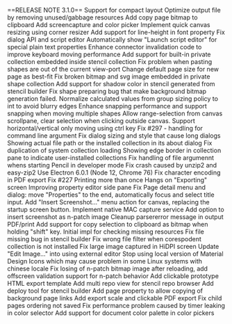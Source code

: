 ==RELEASE NOTE 3.1.0==
Support for compact layout
Optimize output file by removing unused/gabbage resources
Add copy page bitmap to clipboard
Add screencapture and color picker
Implement quick canvas resizing using corner resizer
Add support for line-height in font property
Fix dialog API and script editor
Automatically show "Launch script editor" for special plain text properties
Enhance connector invalidation code to improve keyboard moving performance
Add support for built-in private collection embedded inside stencil collection
Fix problem when pasting shapes are out of the current view-port
Change default page size for new page as best-fit
Fix broken bitmap and svg image embedded in private shape collection
Add support for shadow color in stencil generated from stencil builder
Fix shape preparing bug that make background bitmap generation failed.
Normalize calculated values from group sizing policy to int to avoid blurry edges
Enhance snapping performance and support snapping when moving multiple shapes
Allow range-selection from canvas scrollpane, clear selection when clicking outside canvas.
Support horizontal/vertical only moving using ctrl key
Fix #297 - handling for command line argument 
Fix dialog sizing and style that cause long dialogs
Showing actual file path or the installed collection in its about dialog
Fix duplication of system collection loading
Showing edge border in collection pane to indicate user-installed collections
Fix handling of file argumennt whens starting Pencil in developer mode
Fix crash caused by unzip2 and easy-zip2
Use Electron 6.0.1 (Node 12, Chrome 76)
Fix character encoding in PDF export
Fix #227 Printing more than once Hangs on "Exporting" screen 
Improving property editor side pane
Fix Page detail menu and dialog: move "Properties" to the end, automatically focus and select title input.
Add "Insert Screenshot..." menu action for canvas, replacing the startup screen button.
Implement native MAC capture service
Add option to insert screenshot as n-patch image
Cleanup parsererror message in output PDF/print
Add support for copy selection to clipboard as bitmap when holding "shift" key.
Initial impl for checking missing resources
Fix file missing bug in stencil builder
Fix wrong file filter when corespodent collection is not installed
Fix large image captured in HiDPI screen
Update "Edit Image..." into using external editor
Stop using local version of Material Design Icons which may cause problem in some Linux systems with chinese locale
Fix losing of n-patch bitmap image after reloading, add offscreen validation support for n-patch behavior
Add clickable prototype HTML export template
Add multi repo view for stencil repo browser
Add deploy tool for stencil builder
Add page property to allow copying of background page links
Add export scale and clickable PDF export
Fix child pages ordering not saved
Fix performance problem caused by timer leaking in color selector
Add support for document color palette in color pickers
